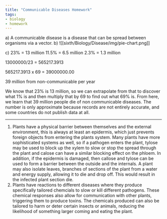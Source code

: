 ```yaml
---
title: "Communicable Diseases Homework"
tags:
- biology
- homework
---
```




a) A communicable disease is a disease that can be spread between organisms via a vector.
b) ![[sixth/Biology/Disease/img/pie-chart.png]]

c) 23% = 13 million
11.5% = 6.5 million
2.3% = 1.3 million


13000000/23 = 565217.3913

565217.3913 x 69 = 39000000.00

39 million from non-communicable per year

We know that 23% is 13 million, so we can extrapolate from that to discover what 1% is and then multiply that by 69 to find out what 69% is. From here, we learn that 39 million people die of non communicable diseases. The number is only approximate because records are not entirely accurate, and some countries do not publish data at all.

---

1) Plants have a physical barrier between themselves and the external environment, this is always at least an epidermis, which just prevents foreign objects from entering the plants system. Many plants have more sophisticated systems as well, so if a pathogen enters the plant, tylose may be used to block up the xylem to slow or stop the spread through the plant and calose can have a similar blocking effect on the phloem.  In addition, if the epidermis is damaged, then callose and tylose can be used to form a barrier between the outside and the internals. A plant may also isolate leaves, branches of sections of the plant from a water and energy supply, allowing it to die and drop off. This would result in the infected plant section die.
2) Plants have reactions to different diseases where they produce specifically tailored chemcials to slow or kill different pathogens. These chemical responses also allow for communication with other plants, triggering them to produce toxins. The chemicals produced can also be tailored to harm or deter certain insects or animals, reducing the likelihood of something larger coming and eating the plant.
